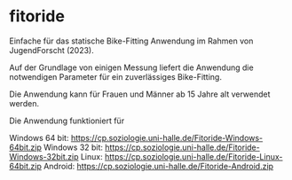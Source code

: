 # fitoride
Einfache für das statische Bike-Fitting Anwendung im Rahmen von JugendForscht (2023). 

Auf der Grundlage von einigen Messung liefert die Anwendung die notwendigen Parameter für ein zuverlässiges Bike-Fitting.

Die Anwendung kann für Frauen und Männer ab 15 Jahre alt verwendet werden. 

Die Anwendung funktioniert für 

Windows 64 bit: https://cp.soziologie.uni-halle.de/Fitoride-Windows-64bit.zip 
Windows 32 bit: https://cp.soziologie.uni-halle.de/Fitoride-Windows-32bit.zip
Linux: https://cp.soziologie.uni-halle.de/Fitoride-Linux-64bit.zip 
Android: https://cp.soziologie.uni-halle.de/Fitoride-Android.zip 
